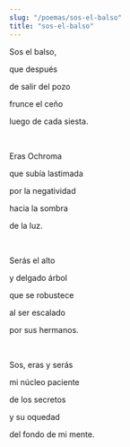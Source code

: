 ```yaml
---
slug: "/poemas/sos-el-balso"
title: "sos-el-balso"
---
```

Sos el balso,

que después

de salir del pozo

frunce el ceño

luego de cada siesta.

&nbsp;

Eras Ochroma

que subía lastimada

por la negatividad

hacia la sombra

de la luz.

&nbsp;

Serás el alto

y delgado árbol

que se robustece

al ser escalado

por sus hermanos.

&nbsp;

Sos, eras y serás

mi núcleo paciente

de los secretos

y su oquedad

del fondo de mi mente.